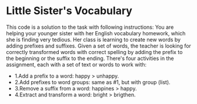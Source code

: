 # Little Sister's Vocabulary
This code is a solution to the task with following instructions:
You are helping your younger sister with her English vocabulary homework, which she is 
finding very tedious. Her class is learning to create new words by adding prefixes and 
suffixes. Given a set of words, the teacher is looking for correctly transformed words 
with correct spelling by adding the prefix to the beginning or the suffix to the ending.
There's four activities in the assignment, each with a set of text or words to work with:
- 1.Add a prefix to a word: happy > unhappy.
- 2.Add prefixes to word groups: same as #1, but with group (list).
- 3.Remove a suffix from a word: happines > happy.
- 4.Extract and transform a word: bright > brigthen.

